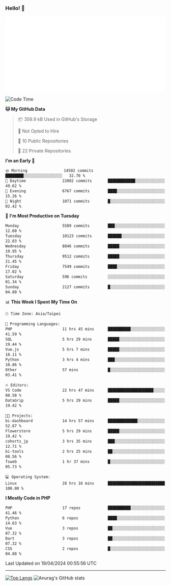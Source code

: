 ### Hello! 👋

![Metrics](/metrics.classic.svg)

<!--START_SECTION:waka-->
![Code Time](http://img.shields.io/badge/Code%20Time-1%2C310%20hrs%2034%20mins-blue)

**🐱 My GitHub Data** 

> 📦 359.9 kB Used in GitHub's Storage 
 > 
> 🚫 Not Opted to Hire
 > 
> 📜 10 Public Repositories 
 > 
> 🔑 22 Private Repositories 
 > 
**I'm an Early 🐤** 

```text
🌞 Morning                14502 commits       ████████░░░░░░░░░░░░░░░░░   32.70 % 
🌆 Daytime                22002 commits       ████████████░░░░░░░░░░░░░   49.62 % 
🌃 Evening                6767 commits        ████░░░░░░░░░░░░░░░░░░░░░   15.26 % 
🌙 Night                  1071 commits        █░░░░░░░░░░░░░░░░░░░░░░░░   02.42 % 
```
📅 **I'm Most Productive on Tuesday** 

```text
Monday                   5589 commits        ███░░░░░░░░░░░░░░░░░░░░░░   12.60 % 
Tuesday                  10123 commits       ██████░░░░░░░░░░░░░░░░░░░   22.83 % 
Wednesday                8846 commits        █████░░░░░░░░░░░░░░░░░░░░   19.95 % 
Thursday                 9512 commits        █████░░░░░░░░░░░░░░░░░░░░   21.45 % 
Friday                   7549 commits        ████░░░░░░░░░░░░░░░░░░░░░   17.02 % 
Saturday                 596 commits         ░░░░░░░░░░░░░░░░░░░░░░░░░   01.34 % 
Sunday                   2127 commits        █░░░░░░░░░░░░░░░░░░░░░░░░   04.80 % 
```


📊 **This Week I Spent My Time On** 

```text
🕑︎ Time Zone: Asia/Taipei

💬 Programming Languages: 
PHP                      11 hrs 45 mins      ██████████░░░░░░░░░░░░░░░   41.59 % 
SQL                      5 hrs 29 mins       █████░░░░░░░░░░░░░░░░░░░░   19.44 % 
Vue.js                   5 hrs 7 mins        █████░░░░░░░░░░░░░░░░░░░░   18.11 % 
Python                   3 hrs 4 mins        ███░░░░░░░░░░░░░░░░░░░░░░   10.86 % 
Other                    57 mins             █░░░░░░░░░░░░░░░░░░░░░░░░   03.41 % 

🔥 Editors: 
VS Code                  22 hrs 47 mins      ████████████████████░░░░░   80.58 % 
DataGrip                 5 hrs 29 mins       █████░░░░░░░░░░░░░░░░░░░░   19.42 % 

🐱‍💻 Projects: 
bi-dashboard             14 hrs 57 mins      █████████████░░░░░░░░░░░░   52.87 % 
Flowerstore              5 hrs 29 mins       █████░░░░░░░░░░░░░░░░░░░░   19.42 % 
cohorts_jp               3 hrs 35 mins       ███░░░░░░░░░░░░░░░░░░░░░░   12.71 % 
bi-tools                 2 hrs 25 mins       ██░░░░░░░░░░░░░░░░░░░░░░░   08.56 % 
fsweb                    1 hr 37 mins        █░░░░░░░░░░░░░░░░░░░░░░░░   05.73 % 

💻 Operating System: 
Linux                    28 hrs 16 mins      █████████████████████████   100.00 % 
```

**I Mostly Code in PHP** 

```text
PHP                      17 repos            ██████████░░░░░░░░░░░░░░░   41.46 % 
Python                   6 repos             ████░░░░░░░░░░░░░░░░░░░░░   14.63 % 
Vue                      3 repos             ██░░░░░░░░░░░░░░░░░░░░░░░   07.32 % 
Dart                     3 repos             ██░░░░░░░░░░░░░░░░░░░░░░░   07.32 % 
CSS                      2 repos             █░░░░░░░░░░░░░░░░░░░░░░░░   04.88 % 
```




 Last Updated on 19/04/2024 00:55:56 UTC
<!--END_SECTION:waka-->

<hr>

<span style="display:inline-block">[![Top Langs](https://github-readme-stats.vercel.app/api/top-langs/?username=maureendadap&layout=compact&theme=transparent)](https://github.com/anuraghazra/github-readme-stats)</span>
<span style="display:inline-block">![Anurag's GitHub stats](https://github-readme-stats.vercel.app/api?username=maureendadap&show_icons=true&theme=transparent&count_private=true)</span>

<!--
**MaureenDadap/maureendadap** is a ✨ _special_ ✨ repository because its `README.md` (this file) appears on your GitHub profile.

Here are some ideas to get you started:

- 🔭 I’m currently working on ...
- 🌱 I’m currently learning ...
- 👯 I’m looking to collaborate on ...
- 🤔 I’m looking for help with ...
- 💬 Ask me about ...
- 📫 How to reach me: ...
- 😄 Pronouns: ...
- ⚡ Fun fact: ...
-->
